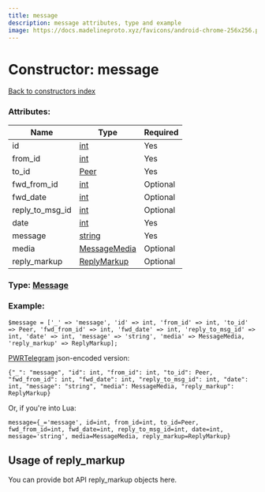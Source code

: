 ```yaml
---
title: message
description: message attributes, type and example
image: https://docs.madelineproto.xyz/favicons/android-chrome-256x256.png
---
```

# Constructor: message  
[Back to constructors index](index.md)



### Attributes:

| Name     |    Type       | Required |
|----------|---------------|----------|
|id|[int](../types/int.md) | Yes|
|from\_id|[int](../types/int.md) | Yes|
|to\_id|[Peer](../types/Peer.md) | Yes|
|fwd\_from\_id|[int](../types/int.md) | Optional|
|fwd\_date|[int](../types/int.md) | Optional|
|reply\_to\_msg\_id|[int](../types/int.md) | Optional|
|date|[int](../types/int.md) | Yes|
|message|[string](../types/string.md) | Yes|
|media|[MessageMedia](../types/MessageMedia.md) | Optional|
|reply\_markup|[ReplyMarkup](../types/ReplyMarkup.md) | Optional|



### Type: [Message](../types/Message.md)


### Example:

```
$message = ['_' => 'message', 'id' => int, 'from_id' => int, 'to_id' => Peer, 'fwd_from_id' => int, 'fwd_date' => int, 'reply_to_msg_id' => int, 'date' => int, 'message' => 'string', 'media' => MessageMedia, 'reply_markup' => ReplyMarkup];
```  

[PWRTelegram](https://pwrtelegram.xyz) json-encoded version:

```
{"_": "message", "id": int, "from_id": int, "to_id": Peer, "fwd_from_id": int, "fwd_date": int, "reply_to_msg_id": int, "date": int, "message": "string", "media": MessageMedia, "reply_markup": ReplyMarkup}
```


Or, if you're into Lua:  


```
message={_='message', id=int, from_id=int, to_id=Peer, fwd_from_id=int, fwd_date=int, reply_to_msg_id=int, date=int, message='string', media=MessageMedia, reply_markup=ReplyMarkup}

```



## Usage of reply_markup

You can provide bot API reply_markup objects here.  


